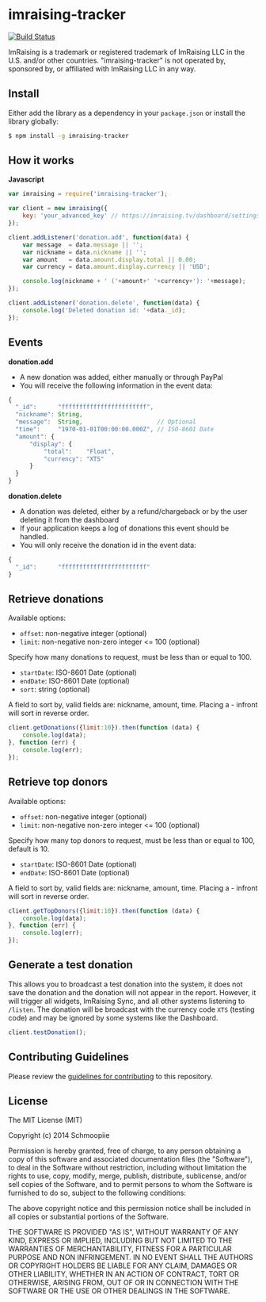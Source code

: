 # imraising-tracker
[![Build Status](https://secure.travis-ci.org/Schmoopiie/imraising-tracker.png?branch=master)](https://travis-ci.org/Schmoopiie/imraising-tracker)

ImRaising is a trademark or registered trademark of ImRaising LLC in the U.S. and/or other countries. "imraising-tracker" is not operated by, sponsored by, or affiliated with ImRaising LLC in any way.

## Install

Either add the library as a dependency in your ``package.json`` or install the library globally:

```bash
$ npm install -g imraising-tracker
```

## How it works

**Javascript**
```javascript
var imraising = require('imraising-tracker');

var client = new imraising({
    key: 'your_advanced_key' // https://imraising.tv/dashboard/settings/
});

client.addListener('donation.add', function(data) {
    var message  = data.message || '';
    var nickname = data.nickname || '';
    var amount   = data.amount.display.total || 0.00;
    var currency = data.amount.display.currency || 'USD';

    console.log(nickname + ' ('+amount+' '+currency+'): '+message);
});

client.addListener('donation.delete', function(data) {
    console.log('Deleted donation id: '+data._id);
});
```

## Events

**donation.add**
- A new donation was added, either manually or through PayPal
- You will receive the following information in the event data:
```javascript
{
  "_id":      "ffffffffffffffffffffffff",
  "nickname": String,
  "message":  String,                     // Optional
  "time":     "1970-01-01T00:00:00.000Z", // ISO-8601 Date
  "amount": {
      "display": {
          "total":    "Float",
          "currency": "XTS"
      }
  }
}
```
**donation.delete**
- A donation was deleted, either by a refund/chargeback or by the user deleting it from the dashboard
- If your application keeps a log of donations this event should be handled.
- You will only receive the donation id in the event data:
```javascript
{
  "_id":      "ffffffffffffffffffffffff"
}
```

## Retrieve donations

Available options:
- ``offset``: non-negative integer (optional) 
- ``limit``: non-negative non-zero integer <= 100 (optional)

Specify how many donations to request, must be less than or equal to 100.

- ``startDate``: ISO-8601 Date (optional) 
- ``endDate``: ISO-8601 Date (optional) 
- ``sort``: string (optional)

A field to sort by, valid fields are: nickname, amount, time. Placing a - infront will sort in reverse order.

```javascript
client.getDonations({limit:10}).then(function (data) {
    console.log(data);
}, function (err) {
    console.log(err);
});
```

## Retrieve top donors

Available options:
- ``offset``: non-negative integer (optional) 
- ``limit``: non-negative non-zero integer <= 100 (optional)

Specify how many top donors to request, must be less than or equal to 100, default is 10.

- ``startDate``: ISO-8601 Date (optional) 
- ``endDate``: ISO-8601 Date (optional) 

A field to sort by, valid fields are: nickname, amount, time. Placing a - infront will sort in reverse order.

```javascript
client.getTopDonors({limit:10}).then(function (data) {
    console.log(data);
}, function (err) {
    console.log(err);
});
```

## Generate a test donation

This allows you to broadcast a test donation into the system, it does not save the donation and the donation will not appear in the report. However, it will trigger all widgets, ImRaising Sync, and all other systems listening to ``/listen``. The donation will be broadcast with the currency code ``XTS`` (testing code) and may be ignored by some systems like the Dashboard.

```javascript
client.testDonation();
```

## Contributing Guidelines

Please review the [guidelines for contributing](https://github.com/Schmoopiie/imraising-tracker/blob/master/CONTRIBUTING.md) to this repository.

## License

The MIT License (MIT)

Copyright (c) 2014 Schmoopiie

Permission is hereby granted, free of charge, to any person obtaining a copy
of this software and associated documentation files (the "Software"), to deal
in the Software without restriction, including without limitation the rights
to use, copy, modify, merge, publish, distribute, sublicense, and/or sell
copies of the Software, and to permit persons to whom the Software is
furnished to do so, subject to the following conditions:

The above copyright notice and this permission notice shall be included in
all copies or substantial portions of the Software.

THE SOFTWARE IS PROVIDED "AS IS", WITHOUT WARRANTY OF ANY KIND, EXPRESS OR
IMPLIED, INCLUDING BUT NOT LIMITED TO THE WARRANTIES OF MERCHANTABILITY,
FITNESS FOR A PARTICULAR PURPOSE AND NON INFRINGEMENT. IN NO EVENT SHALL THE
AUTHORS OR COPYRIGHT HOLDERS BE LIABLE FOR ANY CLAIM, DAMAGES OR OTHER
LIABILITY, WHETHER IN AN ACTION OF CONTRACT, TORT OR OTHERWISE, ARISING FROM,
OUT OF OR IN CONNECTION WITH THE SOFTWARE OR THE USE OR OTHER DEALINGS IN
THE SOFTWARE.
